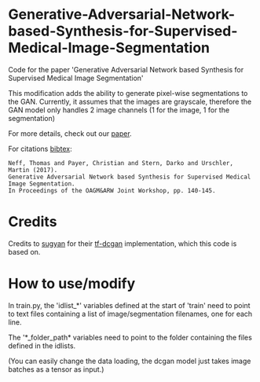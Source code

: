 # Generative-Adversarial-Network-based-Synthesis-for-Supervised-Medical-Image-Segmentation
Code for the paper 'Generative Adversarial Network based Synthesis for Supervised Medical Image Segmentation'

This modification adds the ability to generate pixel-wise segmentations to the GAN. Currently, it assumes that the images are grayscale, therefore the GAN model only handles 2 image channels (1 for the image, 1 for the segmentation)

For more details, check out our [paper](http://castor.tugraz.at/doku/OAGM-ARWWorkshop2017/oagm-arw-17_paper_30.pdf).

For citations [bibtex](cite.bib):
```
Neff, Thomas and Payer, Christian and Stern, Darko and Urschler, Martin (2017). 
Generative Adversarial Network based Synthesis for Supervised Medical Image Segmentation.
In Proceedings of the OAGM&ARW Joint Workshop, pp. 140-145.
```

# Credits
Credits to [sugyan](https://github.com/sugyan) for their [tf-dcgan](https://github.com/sugyan/tf-dcgan) implementation, which this code is based on.

# How to use/modify
In train.py, the 'idlist_\*' variables defined at the start of 'train' need to point to text files containing a list of image/segmentation filenames, one for each line.

The '\*_folder_path\*  variables need to point to the folder containing the files defined in the idlists.

(You can easily change the data loading, the dcgan model just takes image batches as a tensor as input.)


